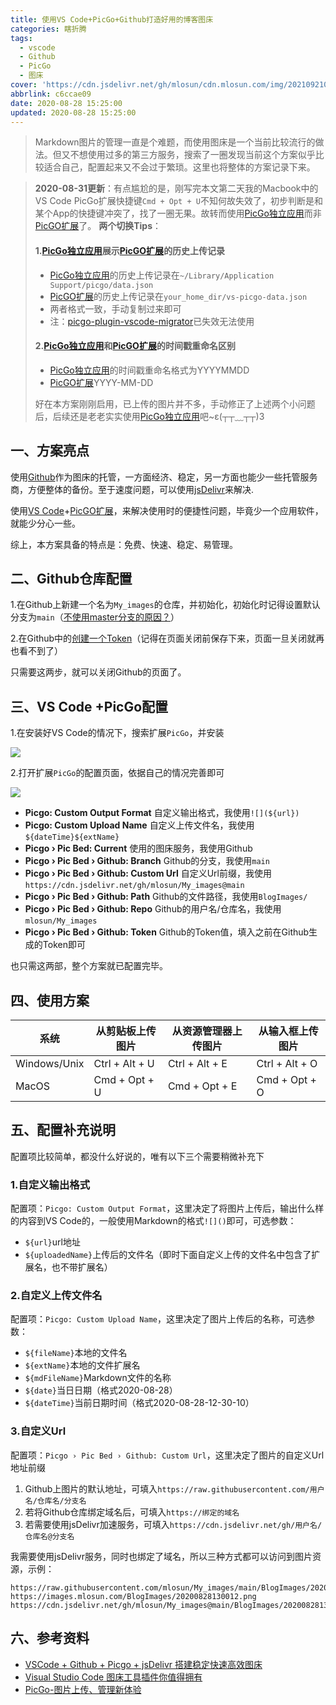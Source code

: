 ```yaml
---
title: 使用VS Code+PicGo+Github打造好用的博客图床
categories: 瞎折腾
tags:
  - vscode
  - Github
  - PicGo
  - 图床
cover: 'https://cdn.jsdelivr.net/gh/mlosun/cdn.mlosun.com/img/202109210305088.png'
abbrlink: c6ccae09
date: 2020-08-28 15:25:00
updated: 2020-08-28 15:25:00
---
```

> Markdown图片的管理一直是个难题，而使用图床是一个当前比较流行的做法。但又不想使用过多的第三方服务，搜索了一圈发现当前这个方案似乎比较适合自己，配置起来又不会过于繁琐。这里也将整体的方案记录下来。

> **2020-08-31更新**：有点尴尬的是，刚写完本文第二天我的Macbook中的VS Code PicGo扩展快捷键`Cmd + Opt + U`不知何故失效了，初步判断是和某个App的快捷键冲突了，找了一圈无果。故转而使用[PicGo独立应用](https://picgo.github.io/PicGo-Doc/zh/)而非[PicGO扩展](https://github.com/PicGo/vs-picgo)了。
> **两个切换Tips**：
> #### 1.[PicGo独立应用](https://picgo.github.io/PicGo-Doc/zh/)展示[PicGO扩展](https://github.com/PicGo/vs-picgo)的历史上传记录
> - [PicGo独立应用](https://picgo.github.io/PicGo-Doc/zh/)的历史上传记录在`~/Library/Application Support/picgo/data.json`
> - [PicGO扩展](https://github.com/PicGo/vs-picgo)的历史上传记录在`your_home_dir/vs-picgo-data.json`
> - 两者格式一致，手动复制过来即可
> - 注：[picgo-plugin-vscode-migrator](https://github.com/upupming/picgo-plugin-vscode-migrator)已失效无法使用
> #### 2.[PicGo独立应用](https://picgo.github.io/PicGo-Doc/zh/)和[PicGO扩展](https://github.com/PicGo/vs-picgo)的时间戳重命名区别
> - [PicGo独立应用](https://picgo.github.io/PicGo-Doc/zh/)的时间戳重命名格式为YYYYMMDD
> - [PicGO扩展](https://github.com/PicGo/vs-picgo)YYYY-MM-DD
> 
> 好在本方案刚刚启用，已上传的图片并不多，手动修正了上述两个小问题后，后续还是老老实实使用[PicGo独立应用](https://picgo.github.io/PicGo-Doc/zh/)吧~ε(┬┬﹏┬┬)3


## 一、方案亮点

使用[Github](https://github.com)作为图床的托管，一方面经济、稳定，另一方面也能少一些托管服务商，方便整体的备份。至于速度问题，可以使用[jsDelivr](https://www.jsdelivr.com)来解决.

使用[VS Code](https://code.visualstudio.com)+[PicGO扩展](https://github.com/PicGo/vs-picgo)，来解决使用时的便捷性问题，毕竟少一个应用软件，就能少分心一些。

综上，本方案具备的特点是：免费、快速、稳定、易管理。

## 二、Github仓库配置

1.在Github上新建一个名为`My_images`的仓库，并初始化，初始化时记得设置默认分支为`main`（[不使用master分支的原因？](https://weibo.com/ttarticle/p/show?id=2309404516196870390640)）

2.在Github中的[创建一个Token](https://github.com/settings/tokens)（记得在页面关闭前保存下来，页面一旦关闭就再也看不到了）

只需要这两步，就可以关闭Github的页面了。

## 三、VS Code +PicGo配置

1.在安装好VS Code的情况下，搜索扩展`PicGo`，并安装

![](https://cdn.jsdelivr.net/gh/mlosun/cdn.mlosun.com/img/202109151744219.png)

2.打开扩展`PicGo`的配置页面，依据自己的情况完善即可

![](https://cdn.jsdelivr.net/gh/mlosun/cdn.mlosun.com/img/202109151745401.png)

- **Picgo: Custom Output Format** 自定义输出格式，我使用`![](${url})`
- **Picgo: Custom Upload Name** 自定义上传文件名，我使用`${dateTime}${extName}`
- **Picgo › Pic Bed: Current** 使用的图床服务，我使用Github
- **Picgo › Pic Bed › Github: Branch** Github的分支，我使用`main`
- **Picgo › Pic Bed › Github: Custom Url** 自定义Url前缀，我使用`https://cdn.jsdelivr.net/gh/mlosun/My_images@main`
- **Picgo › Pic Bed › Github: Path** Github的文件路径，我使用`BlogImages/`
- **Picgo › Pic Bed › Github: Repo** Github的用户名/仓库名，我使用`mlosun/My_images`
- **Picgo › Pic Bed › Github: Token** Github的Token值，填入之前在Github生成的Token即可

也只需这两部，整个方案就已配置完毕。

## 四、使用方案

| 系统           | 从剪贴板上传图片               | 从资源管理器上传图片                  | 从输入框上传图片               |
| ------------ | ----------------------------------------------- | ----------------------------------------------- | ----------------------------------------------- |
| Windows/Unix | Ctrl + Alt + U | Ctrl + Alt + E | Ctrl + Alt + O |
| MacOS          | Cmd + Opt + U  | Cmd + Opt + E  | Cmd + Opt + O  |

## 五、配置补充说明

配置项比较简单，都没什么好说的，唯有以下三个需要稍微补充下

### 1.自定义输出格式
配置项：`Picgo: Custom Output Format`，这里决定了将图片上传后，输出什么样的内容到VS Code的，一般使用Markdown的格式`![]()`即可，可选参数：
- `${url}`url地址
- `${uploadedName}`上传后的文件名（即时下面自定义上传的文件名中包含了扩展名，也不带扩展名）

### 2.自定义上传文件名
配置项：`Picgo: Custom Upload Name`，这里决定了图片上传后的名称，可选参数：
- `${fileName}`本地的文件名
- `${extName}`本地的文件扩展名
- `${mdFileName}`Markdown文件的名称
- `${date}`当日日期（格式2020-08-28）
- `${dateTime}`当前日期时间（格式2020-08-28-12-30-10）

### 3.自定义Url
配置项：`Picgo › Pic Bed › Github: Custom Url`，这里决定了图片的自定义Url地址前缀

1. Github上图片的默认地址，可填入`https://raw.githubusercontent.com/用户名/仓库名/分支名`
2. 若将Github仓库绑定域名后，可填入`https://绑定的域名`
3. 若需要使用jsDelivr加速服务，可填入`https://cdn.jsdelivr.net/gh/用户名/仓库名@分支名`

我需要使用jsDelivr服务，同时也绑定了域名，所以三种方式都可以访问到图片资源，示例：

```
https://raw.githubusercontent.com/mlosun/My_images/main/BlogImages/20200828130012.png
https://images.mlosun.com/BlogImages/20200828130012.png
https://cdn.jsdelivr.net/gh/mlosun/My_images@main/BlogImages/20200828130012.png
```

## 六、参考资料
- [VSCode + Github + Picgo + jsDelivr 搭建稳定快速高效图床](https://shanya.world/archives/2fb4d43a.html)
- [Visual Studio Code 图床工具插件你值得拥有](https://nsoft.vip/2019/03/14/190314-图床工具介绍/)
- [PicGo-图片上传、管理新体验](https://picgo.github.io/PicGo-Doc/zh/)